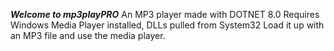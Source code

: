 ***Welcome to mp3playPRO***
An MP3 player made with DOTNET 8.0
Requires Windows Media Player installed, DLLs pulled from System32
Load it up with an MP3 file and use the media player.
